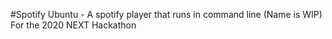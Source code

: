 #Spotify Ubuntu - A spotify player that runs in command line (Name is WIP)
For the 2020 NEXT Hackathon
